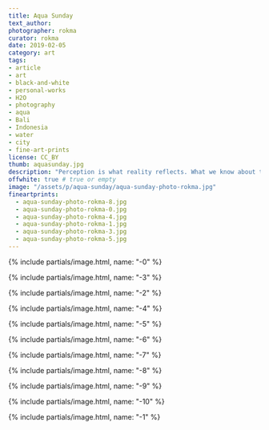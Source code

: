 ```yaml
---
title: Aqua Sunday
text_author:
photographer: rokma
curator: rokma
date: 2019-02-05
category: art
tags:
- article
- art
- black-and-white
- personal-works
- H2O
- photography
- aqua
- Bali
- Indonesia
- water
- city
- fine-art-prints
license: CC_BY
thumb: aquasunday.jpg
description: "Perception is what reality reflects. What we know about the world has come to us bouncing his way into our senses."
offwhite: true # true or empty
image: "/assets/p/aqua-sunday/aqua-sunday-photo-rokma.jpg"
fineartprints:
  - aqua-sunday-photo-rokma-8.jpg
  - aqua-sunday-photo-rokma-0.jpg
  - aqua-sunday-photo-rokma-4.jpg
  - aqua-sunday-photo-rokma-1.jpg
  - aqua-sunday-photo-rokma-3.jpg
  - aqua-sunday-photo-rokma-5.jpg
---
```


{% include partials/image.html, name: "-0" %}

{% include partials/image.html, name: "-3" %}

{% include partials/image.html, name: "-2" %}

{% include partials/image.html, name: "-4" %}

{% include partials/image.html, name: "-5" %}

{% include partials/image.html, name: "-6" %}

{% include partials/image.html, name: "-7" %}

{% include partials/image.html, name: "-8" %}

{% include partials/image.html, name: "-9" %}

{% include partials/image.html, name: "-10" %}

{% include partials/image.html, name: "-1" %}
